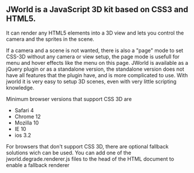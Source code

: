 ## JWorld is a JavaScript 3D kit based on CSS3 and HTML5.

It can render any HTML5 elements into a 3D view and lets you control the camera and the sprites in the scene.

If a camera and a scene is not wanted, there is also a "page" mode to set CSS-3D without any camera or view setup, the page mode is usefull for menu and hover effects like the menu on this page.
JWorld is available as a jQuery plugin or as a standalone version, the standalone version does not have all features that the plugin have, and is more complicated to use.
With jworld it is very easy to setup 3D scenes, even with very little scripting knowledge.

Minimum browser versions that support CSS 3D are

 - Safari 4
 - Chrome 12
 - Mozilla 10
 - IE 10
 - ios 3.2

For browsers that don't support CSS 3D, there are optional fallback solutions wich can be used. You can add one of the jworld.degrade.renderer.js files to the head of the HTML document to enable a fallback renderer
